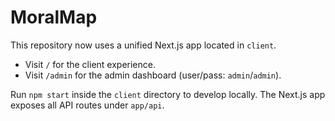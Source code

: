 # MoralMap

This repository now uses a unified Next.js app located in `client`.

- Visit `/` for the client experience.
- Visit `/admin` for the admin dashboard (user/pass: `admin`/`admin`).

Run `npm start` inside the `client` directory to develop locally. The Next.js app exposes all API routes under `app/api`.
